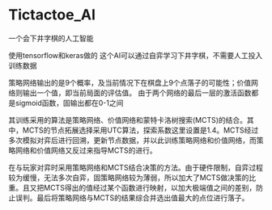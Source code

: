 # Tictactoe_AI
一个会下井字棋的人工智能

使用tensorflow和keras做的
这个AI可以通过自弈学习下井字棋，不需要人工投入训练数据

策略网络输出的是9个概率，及当前情况下在棋盘上9个点落子的可能性；价值网络则输出一个值，即当前局面的评估值。
由于两个网络的最后一层的激活函数都是sigmoid函数，固输出都在0-1之间

其训练采用的算法是策略网络、价值网络和蒙特卡洛树搜索(MCTS)的结合。其中，MCTS的节点拓展选择采用UTC算法，探索系数这里设置是1.4。MCTS经过多次模拟对弈后进行回溯，更新节点数据，并以此训练策略网络和价值网络，而策略网络和价值网络又反过来指导MCTS的进行。

在与玩家对弈时采用策略网络和MCTS结合决策的方法。由于硬件限制，自弈过程较为缓慢，无法多次自弈，固策略网络较为薄弱，所以加大了MCTS做决策的比重。且又把MCTS得出的值经过某个函数进行映射，以加大极端值之间的差别，防止误判。最后将策略网络与MCTS的结果综合并选出值最大的点位进行落子。

